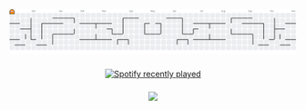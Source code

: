 <picture>
  <source media="(prefers-color-scheme: dark)" srcset="https://raw.githubusercontent.com/ada-jt1725/ada-jt1725/output/pacman-contribution-graph-dark.svg">
  <source media="(prefers-color-scheme: light)" srcset="https://raw.githubusercontent.com/ada-jt1725/ada-jt1725/output/pacman-contribution-graph.svg">
  <img alt="pacman contribution graph" src="https://raw.githubusercontent.com/ada-jt1725/ada-jt1725/output/pacman-contribution-graph.svg">
</picture>

###

<div align="center">
  <a href="https://open.spotify.com/user/314ar5chufrkkw3n34aapqntmduy">
    <img src="https://spotify-recently-played-readme.vercel.app/api?user=314ar5chufrkkw3n34aapqntmduy&count=5" alt="Spotify recently played"  />
  </a>
</div>

###

<div align="center">
  <img src="https://visitor-badge.laobi.icu/badge?page_id=ada-jt1725.ada-jt1725&"  />
</div>

###

